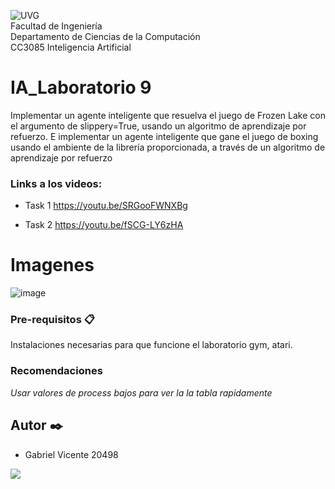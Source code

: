 ![UVG](https://res.cloudinary.com/webuvg/image/upload/f_auto/v1551291412/WEB/institucional/logouvg.png) <br>
Facultad de Ingeniería <br>
Departamento de Ciencias de la Computación <br>
CC3085 Inteligencia Artificial <br>


# IA_Laboratorio 9
Implementar un agente inteligente que resuelva el juego de Frozen Lake con el argumento de slippery=True, usando un algoritmo de aprendizaje por refuerzo. E implementar un agente inteligente que gane el juego de
boxing usando el ambiente de la librería proporcionada, a través de un algoritmo de aprendizaje por refuerzo

### Links a los videos:

* Task 1
https://youtu.be/SRGooFWNXBg

* Task 2
https://youtu.be/fSCG-LY6zHA

# Imagenes

![image](https://user-images.githubusercontent.com/60375344/236737288-886f113f-a67d-4cad-bbc0-16ce7c9ee190.png)


### Pre-requisitos 📋

Instalaciones necesarias para que funcione el laboratorio gym, atari.

### Recomendaciones

_Usar valores de process bajos para ver la la tabla rapidamente_

## Autor ✒️

- Gabriel Vicente 20498

<a href="https://github.com/GabrielVicente-GT/IA_Lab9_UVG/graphs/contributors">
  <img src="https://contrib.rocks/image?repo=GabrielVicente-GT/IA_Lab9_UVG" />
</a>
